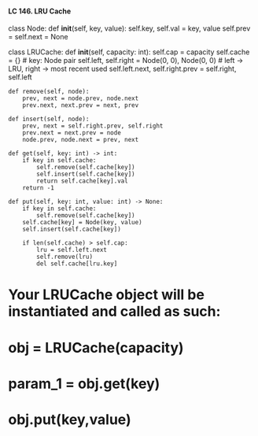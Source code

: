 #### LC 146. LRU Cache
class Node:
    def __init__(self, key, value):
        self.key, self.val = key, value
        self.prev = self.next = None

class LRUCache:
    def __init__(self, capacity: int):
        self.cap = capacity
        self.cache = {}     # key: Node pair
        self.left, self.right = Node(0, 0), Node(0, 0) # left -> LRU, right -> most recent used
        self.left.next, self.right.prev = self.right, self.left

    def remove(self, node):
        prev, next = node.prev, node.next
        prev.next, next.prev = next, prev
    
    def insert(self, node):
        prev, next = self.right.prev, self.right
        prev.next = next.prev = node
        node.prev, node.next = prev, next

    def get(self, key: int) -> int:
        if key in self.cache:
            self.remove(self.cache[key])
            self.insert(self.cache[key])
            return self.cache[key].val
        return -1

    def put(self, key: int, value: int) -> None:
        if key in self.cache:
            self.remove(self.cache[key])
        self.cache[key] = Node(key, value)
        self.insert(self.cache[key])

        if len(self.cache) > self.cap:
            lru = self.left.next
            self.remove(lru)
            del self.cache[lru.key]
        


# Your LRUCache object will be instantiated and called as such:
# obj = LRUCache(capacity)
# param_1 = obj.get(key)
# obj.put(key,value)